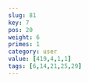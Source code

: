 ```yaml
---
slug: 81
key: 7
pos: 20
weight: 6
primes: 1
category: user
value: [419,4,1,1]
tags: [6,14,21,25,29]
---
```

